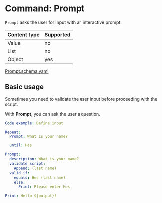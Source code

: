 # Command: Prompt

`Prompt` asks the user for input with an interactive prompt.

| Content type | Supported |
|--------------|-----------|
| Value        | no        |
| List         | no        |
| Object       | yes       |

[Prompt.schema.yaml](../commands/core/user-interaction/schema/Prompt.schema.yaml)

## Basic usage

Sometimes you need to validate the user input before proceeding with the script.

With **Prompt**, you can ask the user a question.

<!-- answers
What is your name?: Hes
-->

```yaml instacli
Code example: Define input

Repeat:
  Prompt: What is your name?

  until: Hes

Prompt:
  description: What is your name?
  validate script:
    Append: (last name)
  valid if:
    equals: Hes (last name)
    else:
      Print: Please enter Hes

Print: Hello ${output}!
```

